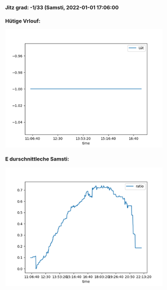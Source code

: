 ### Jitz grad: -1/33 (Samsti, 2022-01-01 17:06:00

### Hütige Vrlouf:
![Graph](Today.png)

### E durschnittleche Samsti:
![Graph](Samsti.png)